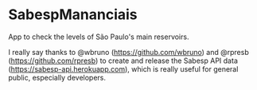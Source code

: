 # SabespMananciais

App to check the levels of São Paulo's main reservoirs.

I really say thanks to @wbruno (https://github.com/wbruno) and @rpresb (https://github.com/rpresb) to create and release the Sabesp API data (https://sabesp-api.herokuapp.com), which is really useful for general public, especially developers.

